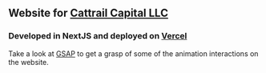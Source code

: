 ## Website for [Cattrail Capital LLC](https://www.cattrail.com/)

### Developed in NextJS and deployed on [Vercel](https://vercel.com/)

Take a look at [GSAP](https://gsap.com/) to get a grasp of some of the animation interactions on the website.
